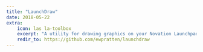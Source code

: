 ```yaml
---
title: "LaunchDraw"
date: 2018-05-22
extra:
    icon: las la-toolbox
    excerpt: "A utility for drawing graphics on your Novation Launchpad Mk1/S/Mini"
    redir_to: https://github.com/ewpratten/launchdraw
---
```

